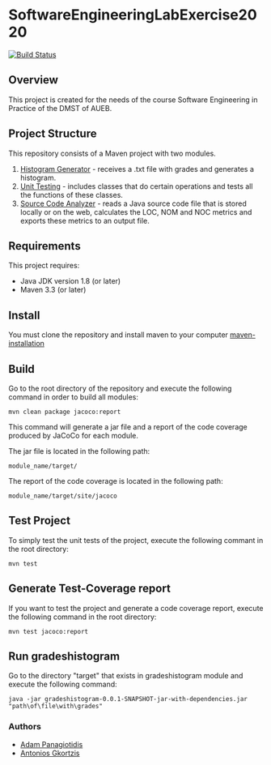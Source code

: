 # SoftwareEngineeringLabExercise2020
[![Build Status](https://travis-ci.com/AdamPanag/SoftwareEngineeringLabExercise2020.svg?branch=development)](https://travis-ci.com/AdamPanag/SoftwareEngineeringLabExercise2020)

## Overview
This project is created for the needs of the course Software Engineering in Practice of the DMST of AUEB.

## Project Structure
This repository consists of a Maven project with two modules.
1) [Histogram Generator](gradeshistogram) - receives a .txt file with grades and generates a histogram.
2) [Unit Testing](unittesting) - includes classes that do certain operations and tests all the functions of these classes.
3) [Source Code Analyzer](source_code_analyzer) - reads a Java source code file that is stored locally or on the web, calculates the LOC, NOM and NOC metrics and exports these metrics to an output file.

## Requirements
This project requires:
* Java JDK version 1.8 (or later)
* Maven 3.3 (or later)

## Install
You must clone the repository and install maven to your computer [maven-installation](https://mkyong.com/maven/how-to-install-maven-in-windows/)

## Build
Go to the root directory of the repository and execute the following command in order to build all modules:
```
mvn clean package jacoco:report
```
This command will generate a jar file and a report of the code coverage produced by JaCoCo for each module.

The jar file is located in the following path:
```
module_name/target/
```

The report of the code coverage is located in the following path:
```
module_name/target/site/jacoco
```

## Test Project
To simply test the unit tests of the project, execute the following commant in the root directory:
```
mvn test
```

## Generate Test-Coverage report
If you want to test the project and generate a code coverage report, execute the following command in the root directory:
```
mvn test jacoco:report
```

## Run gradeshistogram
Go to the directory "target" that exists in gradeshistogram module and execute the following command:
```
java -jar gradeshistogram-0.0.1-SNAPSHOT-jar-with-dependencies.jar "path\of\file\with\grades"
```

### Authors
* [Adam Panagiotidis](https://github.com/AdamPanag)
* [Antonios Gkortzis](https://github.com/AntonisGkortzis)
